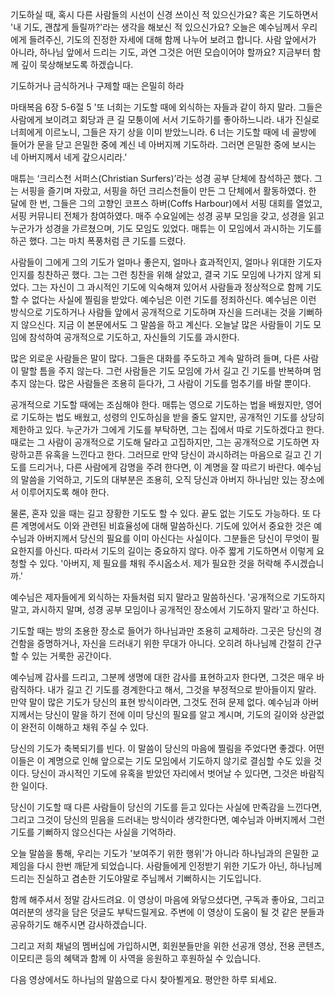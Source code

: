 기도하실 때,
혹시 다른 사람들의 시선이 신경 쓰이신 적 있으신가요?
혹은 기도하면서 '내 기도,
괜찮게 들릴까?'라는 생각을 해보신 적 있으신가요?
오늘은 예수님께서 우리에게 들려주신,
기도의 진정한 자세에 대해 함께 나누어 보려고 합니다.
사람 앞에서가 아니라,
하나님 앞에서 드리는 기도,
과연 그것은 어떤 모습이어야 할까요?
지금부터 함께 깊이 묵상해보도록 하겠습니다.





기도하거나 금식하거나 구제할 때는 은밀히 하라

마태복음 6장 5-6절
5 '또 너희는 기도할 때에 외식하는 자들과 같이 하지 말라.
그들은 사람에게 보이려고 회당과 큰 길 모퉁이에 서서 기도하기를 좋아하느니라.
내가 진실로 너희에게 이르노니,
그들은 자기 상을 이미 받았느니라.
6 너는 기도할 때에 네 골방에 들어가 문을 닫고 은밀한 중에 계신 네 아버지께 기도하라.
그러면 은밀한 중에 보시는 네 아버지께서 네게 갚으시리라.'

매튜는 ‘크리스천 서퍼스(Christian Surfers)’라는 성경 공부 단체에 참석하곤 했다.
그는 서핑을 즐기며 자랐고,
서핑을 하던 크리스천들이 만든 그 단체에서 활동하였다.
한 달에 한 번,
그들은 그의 고향인 코프스 하버(Coffs Harbour)에서 서핑 대회를 열었고,
서핑 커뮤니티 전체가 참여하였다.
매주 수요일에는 성경 공부 모임을 갖고,
성경을 읽고 누군가가 성경을 가르쳤으며,
기도 모임도 있었다.
매튜는 이 모임에서 과시하는 기도를 하곤 했다.
그는 마치 폭풍처럼 큰 기도를 드렸다.

사람들이 그에게 그의 기도가 얼마나 좋은지,
얼마나 효과적인지,
얼마나 위대한 기도자인지를 칭찬하곤 했다.
그는 그런 칭찬을 위해 살았고,
결국 기도 모임에 나가지 않게 되었다.
그는 자신이 그 과시적인 기도에 익숙해져 있어서 사람들과 정상적으로 함께 기도할 수 없다는 사실에 찔림을 받았다.
예수님은 이런 기도를 정죄하신다.
예수님은 이런 방식으로 기도하거나 사람들 앞에서 공개적으로 기도하며 자신을 드러내는 것을 기뻐하지 않으신다.
지금 이 본문에서도 그 말씀을 하고 계신다.
오늘날 많은 사람들이 기도 모임에 참석하여 공개적으로 기도하고,
자신들의 기도를 과시한다.

많은 외로운 사람들은 말이 많다.
그들은 대화를 주도하고 계속 말하려 들며,
다른 사람이 말할 틈을 주지 않는다.
그런 사람들은 기도 모임에 가서 길고 긴 기도를 반복하며 멈추지 않는다.
많은 사람들은 조용히 듣다가,
그 사람이 기도를 멈추기를 바랄 뿐이다.

공개적으로 기도할 때에는 조심해야 한다.
매튜는 영으로 기도하는 법을 배웠지만,
영어로 기도하는 법도 배웠고,
성령의 인도하심을 받을 줄도 알지만,
공개적인 기도를 상당히 제한하고 있다.
누군가가 그에게 기도를 부탁하면,
그는 집에서 따로 기도하겠다고 한다.
때로는 그 사람이 공개적으로 기도해 달라고 고집하지만,
그는 공개적으로 기도하면 자랑하고픈 유혹을 느낀다고 한다.
그러므로 만약 당신이 과시하려는 마음으로 길고 긴 기도를 드리거나,
다른 사람에게 감명을 주려 한다면,
이 계명을 잘 따르기 바란다.
예수님의 말씀을 기억하고,
기도의 대부분은 조용히,
오직 당신과 아버지 하나님만 있는 장소에서 이루어지도록 해야 한다.

물론,
혼자 있을 때는 길고 장황한 기도도 할 수 있다.
끝도 없는 기도도 가능하다.
또 다른 계명에서도 이와 관련된 비효율성에 대해 말씀하신다.
기도에 있어서 중요한 것은 예수님과 아버지께서 당신의 필요를 이미 아신다는 사실이다.
그분들은 당신이 무엇이 필요한지를 아신다.
따라서 기도의 길이는 중요하지 않다.
아주 짧게 기도하면서 이렇게 요청할 수 있다.
'아버지,
제 필요를 채워 주시옵소서.
제가 필요한 것을 허락해 주시겠습니까.'

예수님은 제자들에게 외식하는 자들처럼 되지 말라고 말씀하신다.
'공개적으로 기도하지 말고,
과시하지 말며,
성경 공부 모임이나 공개적인 장소에서 기도하지 말라'고 하신다.

기도할 때는 방의 조용한 장소로 들어가 하나님과만 조용히 교제하라.
그곳은 당신의 경건함을 증명하거나,
자신을 드러내기 위한 무대가 아니다.
오히려 하나님께 간절히 간구할 수 있는 거룩한 공간이다.

예수님께 감사를 드리고,
그분께 생명에 대한 감사를 표현하고자 한다면,
그것은 매우 바람직하다.
내가 길고 긴 기도를 경계한다고 해서,
그것을 부정적으로 받아들이지 말라.
만약 말이 많은 기도가 당신의 표현 방식이라면,
그것도 전혀 문제 없다.
예수님과 아버지께서는 당신이 말을 하기 전에 이미 당신의 필요를 알고 계시며,
기도의 길이와 상관없이 완전히 이해하고 채워 주실 수 있다.

당신의 기도가 축복되기를 빈다.
이 말씀이 당신의 마음에 찔림을 주었다면 좋겠다.
어떤 이들은 이 계명으로 인해 앞으로는 기도 모임에서 기도하지 않기로 결심할 수도 있을 것이다.
당신이 과시적인 기도에 유혹을 받았던 자리에서 벗어날 수 있다면,
그것은 바람직한 일이다.

당신이 기도할 때 다른 사람들이 당신의 기도를 듣고 있다는 사실에 만족감을 느낀다면,
그리고 그것이 당신의 믿음을 드러내는 방식이라 생각한다면,
예수님과 아버지께서 그런 기도를 기뻐하지 않으신다는 사실을 기억하라.



오늘 말씀을 통해,
우리는 기도가 '보여주기 위한 행위'가 아니라
하나님과의 은밀한 교제임을 다시 한번 깨닫게 되었습니다.
사람들에게 인정받기 위한 기도가 아닌,
하나님께 드리는 진실하고 겸손한 기도야말로 주님께서 기뻐하시는 기도입니다.

함께 해주셔서 정말 감사드려요.
이 영상이 마음에 와닿으셨다면,
구독과 좋아요,
그리고 여러분의 생각을 담은 덧글도 부탁드릴게요.
주변에 이 영상이 도움이 될 것 같은 분들과 공유하기도 해주시면 감사하겠습니다.

그리고 저희 채널의 멤버십에 가입하시면,
회원분들만을 위한 선공개 영상,
전용 콘텐츠,
이모티콘 등의 혜택과 함께
이 사역을 응원하고 후원하실 수 있습니다.

다음 영상에서도 하나님의 말씀으로 다시 찾아뵐게요.
평안한 하루 되세요.
